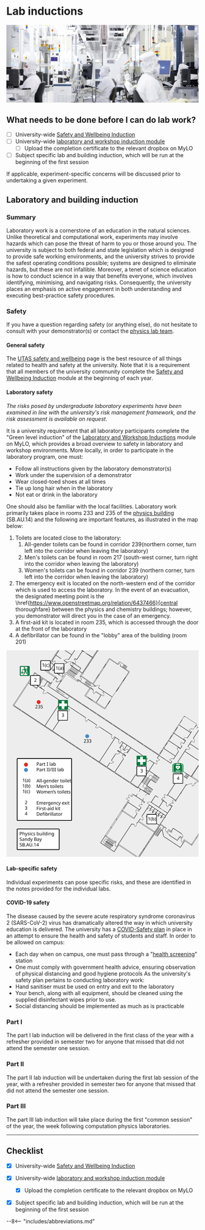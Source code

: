 # Lab inductions

![](inductions/header.jpg)

## What needs to be done before I can do lab work?

- [ ] University-wide [Safety and Wellbeing Induction](https://mylo.utas.edu.au/d2l/home/501512)
- [ ] University-wide [laboratory and workshop induction module](https://mylo.utas.edu.au/d2l/home/499939)
    * [ ] Upload the completion certificate to the relevant dropbox on MyLO
- [ ] Subject specific lab and building induction, which will be run at the beginning of the first session

If applicable, experiment-specific concerns will be discussed prior to undertaking a given experiment.

## Laboratory and building induction

<!-- ### General rules

* Never work alone in the laboratory.
* Always wear adequate foot covering; bare feet, thongs, open-toed or backless shoes are not permitted. High-heeled shoes are discouraged.
* No food or drink are permitted to be consumed in the laboratory.
* Never run in the lab.
* Long hair or very loose clothing or jewellery may be a hazard around experiments with fast-moving or heavy parts, or machinery. There are not many such situations in our laboratories, but demonstrators may require you to remove dangerous items or tie back your hair before approaching potentially hazardous equipment.
* Immediately clean any spill of water or other liquids. Few of the experiment involve liquids, and no drinks are allowed in the lab, but as a reminder: water and electricity don’t mix. Water must never be placed where it could potentially spill onto electrical equipment. -->

### Summary

Laboratory work is a cornerstone of an education in the natural sciences. Unlike theoretical and computational work, experiments may involve hazards which can pose the threat of harm to you or those around you. The university is subject to both federal and state legislation which is designed to provide safe working environments, and the university strives to provide the safest operating conditions possible; systems are designed to eliminate hazards, but these are not infallible. Moreover, a tenet of science education is how to conduct science in a way that benefits everyone, which involves identifying, minimising, and navigating risks. Consequently, the university places an emphasis on active engagement in both understanding and executing best-practice safety procedures.

### Safety

If you have a question regarding safety (or anything else), do not hesitate to consult with your demonstrator(s) or contact the [physics lab team](mailto:physics.labs@utas.edu.au).

#### General safety
The [UTAS safety and wellbeing](https://www.utas.edu.au/safety-and-wellbeing) page is the best resource of all things related to health and safety at the university. Note that it is a requirement that all members of the university community complete the [Safety and Wellbeing Induction](https://mylo.utas.edu.au/d2l/home/501512) module at the beginning of each year.

#### Laboratory safety

_The risks posed by undergraduate laboratory experiments have been examined in line with the university's risk management framework, and the risk assessment is available on request._

It is a university requirement that all laboratory participants complete the "Green level induction" of the [Laboratory and Workshop Inductions](https://mylo.utas.edu.au/d2l/home/499939) module on MyLO, which provides a broad overview to safety in laboratory and workshop environments. More locally, in order to participate in the laboratory program, one must:

* Follow all instructions given by the laboratory demonstrator(s)
* Work under the supervision of a demonstrator
* Wear closed-toed shoes at all times
* Tie up long hair when in the laboratory
* Not eat or drink in the laboratory

One should also be familiar with the local facilities. Laboratory work primarily takes place in rooms 233 and 235 of the [physics building](https://www.openstreetmap.org/way/23959304) (SB.AU.14) and the following are important features, as illustrated in the map below:

1. Toilets are located close to the laboratory:
    1. All-gender toilets can be found in corridor 239(northern corner, turn left into the corridor when leaving the laboratory)
    2. Men's toilets can be found in room 217 (south-west corner, turn right into the corridor when leaving the laboratory)
    3. Women's toilets can be found in corridor 239 (northern corner, turn left into the corridor when leaving the laboratory)
2. The emergency exit is located on the north-western end of the corridor which is used to access the laboratory. In the event of an evacuation, the designated meeting point is the \href{https://www.openstreetmap.org/relation/6437466}{central thoroughfare} between the physics and chemistry buildings; however, you demonstrator will direct you in the case of an emergency.
3. A first-aid kit is located in room 235, which is accessed through the door at the front of the laboratory
4. A defibrillator can be found in the "lobby" area of the building (room 201)

![](inductions/labmap.svg)

#### Lab-specific safety
Individual experiments can pose specific risks, and these are identified in the notes provided for the individual labs.

#### COVID-19 safety

The disease caused by the severe acute respiratory syndrome coronavirus 2 (SARS-CoV-2) virus has dramatically altered the way in which university education is delivered. The university has a [COVID-Safety plan](https://www.utas.edu.au/safety-and-wellbeing/information-and-documents/risk-topics/covid-safe) in place in an attempt to ensure the health and safety of students and staff. In order to be allowed on campus:

* Each day when on campus, one must pass through a "[health screening](https://www.utas.edu.au/__data/assets/image/0020/1340345/Health-Screening-Stations-SM.jpg)" station
* One must comply with government health advice, ensuring observation of physical distancing and good hygiene protocols
As the university's safety plan pertains to conducting laboratory work:
* Hand sanitiser must be used on entry and exit to the laboratory
* Your bench, along with all equipment, should be cleaned using the supplied disinfectant wipes prior to use.
* Social distancing should be implemented as much as is practicable

### Part I
The part I lab induction will be delivered in the first class of the year with a refresher provided in semester two for anyone that missed that did not attend the semester one session.

### Part II
The part II lab induction will be undertaken during the first lab session of the year, with a refresher provided in semester two for anyone that missed that did not attend the semester one session.

### Part III
The part III lab induction will take place during the first "common session" of the year, the week following computation physics laboratories.

---

## Checklist

- [x] University-wide [Safety and Wellbeing Induction](https://mylo.utas.edu.au/d2l/home/501512)
- [x] University-wide [laboratory and workshop induction module](https://mylo.utas.edu.au/d2l/home/499939)
    * [x] Upload the completion certificate to the relevant dropbox on MyLO
- [x] Subject specific lab and building induction, which will be run at the beginning of the first session


--8<-- "includes/abbreviations.md"
